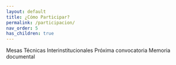 ```yaml
---
layout: default
title: ¿Cómo Participar?
permalink: /participacion/
nav_order: 5
has_children: true
--- 
```


Mesas Técnicas Interinstitucionales	
Próxima convocatoria
Memoria documental
